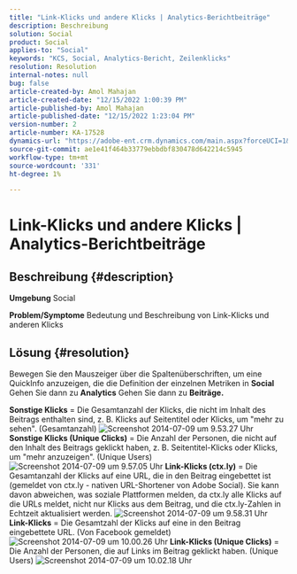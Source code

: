 ```yaml
---
title: "Link-Klicks und andere Klicks | Analytics-Berichtbeiträge"
description: Beschreibung
solution: Social
product: Social
applies-to: "Social"
keywords: "KCS, Social, Analytics-Bericht, Zeilenklicks"
resolution: Resolution
internal-notes: null
bug: false
article-created-by: Amol Mahajan
article-created-date: "12/15/2022 1:00:39 PM"
article-published-by: Amol Mahajan
article-published-date: "12/15/2022 1:23:04 PM"
version-number: 2
article-number: KA-17528
dynamics-url: "https://adobe-ent.crm.dynamics.com/main.aspx?forceUCI=1&pagetype=entityrecord&etn=knowledgearticle&id=c7533577-787c-ed11-81ac-6045bd006b4b"
source-git-commit: ae1e41f464b33779ebbdbf830478d642214c5945
workflow-type: tm+mt
source-wordcount: '331'
ht-degree: 1%

---
```


# Link-Klicks und andere Klicks | Analytics-Berichtbeiträge

## Beschreibung {#description}

<b>Umgebung</b>
Social


<b>Problem/Symptome</b>
Bedeutung und Beschreibung von Link-Klicks und anderen Klicks


## Lösung {#resolution}


Bewegen Sie den Mauszeiger über die Spaltenüberschriften, um eine QuickInfo anzuzeigen, die die Definition der einzelnen Metriken in <b>Social</b> Gehen Sie dann zu <b>Analytics</b> Gehen Sie dann zu <b>Beiträge.</b>

<b>Sonstige Klicks</b> = Die Gesamtanzahl der Klicks, die nicht im Inhalt des Beitrags enthalten sind, z. B. Klicks auf Seitentitel oder Klicks, um &quot;mehr zu sehen&quot;. (Gesamtanzahl)
![Screenshot 2014-07-09 um 9.53.27 Uhr](https://helpx.adobe.com/content/dam/help/en/social/kb/link-clicks-click-definitions/jcr%3acontent/main-pars/image/Screen%20Shot%202014-07-09%20at%209.53.27%20AM.png "Screenshot 2014-07-09 um 9.53.27 Uhr")
<b>Sonstige Klicks (Unique Clicks)</b> = Die Anzahl der Personen, die nicht auf den Inhalt des Beitrags geklickt haben, z. B. Seitentitel-Klicks oder Klicks, um &quot;mehr anzuzeigen&quot;. (Unique Users)
![Screenshot 2014-07-09 um 9.57.05 Uhr](https://helpx.adobe.com/content/dam/help/en/social/kb/link-clicks-click-definitions/jcr%3acontent/main-pars/image_0/Screen%20Shot%202014-07-09%20at%209.57.05%20AM.png "Screenshot 2014-07-09 um 9.57.05 Uhr")
<b>Link-Klicks (ctx.ly)</b> = Die Gesamtanzahl der Klicks auf eine URL, die in den Beitrag eingebettet ist (gemeldet von ctx.ly - nativen URL-Shortener von Adobe Social). Sie kann davon abweichen, was soziale Plattformen melden, da ctx.ly alle Klicks auf die URLs meldet, nicht nur Klicks aus dem Beitrag, und die ctx.ly-Zahlen in Echtzeit aktualisiert werden.
![Screenshot 2014-07-09 um 9.58.31 Uhr](https://helpx.adobe.com/content/dam/help/en/social/kb/link-clicks-click-definitions/jcr%3acontent/main-pars/image_1/Screen%20Shot%202014-07-09%20at%209.58.31%20AM.png "Screenshot 2014-07-09 um 9.58.31 Uhr")
<b>Link-Klicks</b> = Die Gesamtzahl der Klicks auf eine in den Beitrag eingebettete URL. (Von Facebook gemeldet)
![Screenshot 2014-07-09 um 10.00.26 Uhr](https://helpx.adobe.com/content/dam/help/en/social/kb/link-clicks-click-definitions/jcr%3acontent/main-pars/image_2/Screen%20Shot%202014-07-09%20at%2010.00.26%20AM.png "Screenshot 2014-07-09 um 10.00.26 Uhr")
<b>Link-Klicks (Unique Clicks)</b> = Die Anzahl der Personen, die auf Links im Beitrag geklickt haben. (Unique Users)
![Screenshot 2014-07-09 um 10.02.18 Uhr](https://helpx.adobe.com/content/dam/help/en/social/kb/link-clicks-click-definitions/jcr%3acontent/main-pars/image_3/Screen%20Shot%202014-07-09%20at%2010.02.18%20AM.png "Screenshot 2014-07-09 um 10.02.18 Uhr")